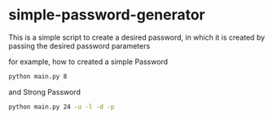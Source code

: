 # simple-password-generator
This is a simple script to create a desired password, in which it is created by passing the desired password parameters

for example, how to created a simple Password

```bash
python main.py 8
```

and Strong Password

```bash
python main.py 24 -u -l -d -p
```
